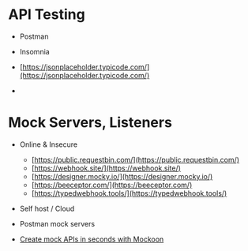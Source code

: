 # API Testing

- Postman
- Insomnia

- [https://jsonplaceholder.typicode.com/](https://jsonplaceholder.typicode.com/)
- 

# Mock Servers, Listeners

- Online & Insecure
    - [https://public.requestbin.com/](https://public.requestbin.com/)
    - [https://webhook.site/](https://webhook.site/)
    - [https://designer.mocky.io/](https://designer.mocky.io/)
    - [https://beeceptor.com/](https://beeceptor.com/)
    - [https://typedwebhook.tools/](https://typedwebhook.tools/)

- Self host / Cloud
- Postman mock servers
- [Create mock APIs in seconds with Mockoon](https://mockoon.com/)